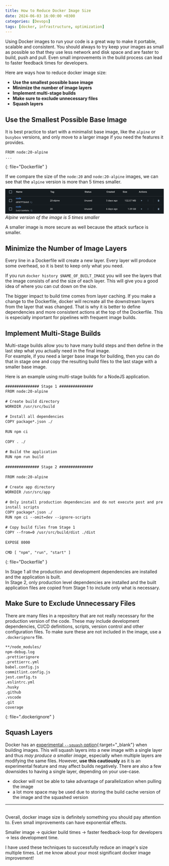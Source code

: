 ```yaml
---
title: How to Reduce Docker Image Size
date: 2024-06-03 16:00:00 +0300
categories: [Devops]
tags: [docker, infrastructure, optimization]
---
```


Using Docker images to run your code is a great way to make it portable, scalable and consistent.
You should always to try keep your images as small as possible so that they use less network and disk space and are faster to build, push and pull. Even small improvements in the build process can lead to faster feedback times for developers.

Here are ways how to reduce docker image size:
- **Use the smallest possible base image**
- **Minimize the number of image layers**
- **Implement multi-stage builds**
- **Make sure to exclude unnecessary files**
- **Squash layers**

## Use the Smallest Possible Base Image
It is best practice to start with a minimalist base image, like the `alpine` or `busybox` versions, and only move to a larger image if you need the features it provides.  

```
FROM node:20-alpine
...
```
{: file="Dockerfile" }

If we compare the size of the `node:20` and `node:20-alpine` images, we can see that the `alpine` version is more than 5 times smaller.

![Node Alpine image is 5 times smaller](/assets/img/articles/node-alpine-comparison.png)
_Alpine version of the image is 5 times smaller_

A smaller image is more secure as well because the attack surface is smaller.

## Minimize the Number of Image Layers
Every line in a Dockerfile will create a new layer. Every layer will produce some overhead, so it is best to keep only what you need.  

If you run `docker history $NAME_OF_BUILT_IMAGE` you will see the layers that the image consists of and the size of each layer. This will give you a good idea of where you can cut down on the size.

The bigger impact to build time comes from layer caching. If you make a change to the Dockerfile, docker will recreate all the downstream layers from the layer that was changed. That is why it is better to define dependencies and more consistent actions at the top of the Dockerfile. This is especially important for pipelines with frequent image builds.

## Implement Multi-Stage Builds
Multi-stage builds allow you to have many build steps and then define in the last step what you actually need in the final image.  
For example, if you need a larger base image for building, then you can do that in stage one and copy the resulting build files to the last stage with a smaller base image.

Here is an example using multi-stage builds for a NodeJS application.  

```
############### Stage 1 ###############
FROM node:20-alpine

# Create build directory
WORKDIR /usr/src/build

# Install all dependencies
COPY package*.json ./

RUN npm ci
 
COPY . ./

# Build the application
RUN npm run build

############### Stage 2 ###############

FROM node:20-alpine

# Create app directory
WORKDIR /usr/src/app

# Only install production dependencies and do not execute post and pre install scripts
COPY package*.json ./
RUN npm ci --omit=dev --ignore-scripts

# Copy build files from Stage 1
COPY --from=0 /usr/src/build/dist ./dist

EXPOSE 8000

CMD [ "npm", "run", "start" ]
```
{: file="Dockerfile" }

In Stage 1 all the production and development dependencies are installed and the application is built.  
In Stage 2, only production level dependencies are installed and the built application files are copied from Stage 1 to include only what is necessary.

## Make Sure to Exclude Unnecessary Files
There are many files in a repository that are not really necessary for the production version of the code. These may include development dependencies, CI/CD definitions, scripts, version control and other configuration files.
To make sure these are not included in the image, use a `.dockerignore` file.
```
**/node_modules/
npm-debug.log
.prettierignore
.prettierrc.yml
babel.config.js
commitlint.config.js
jest.config.ts
.eslintrc.yml
.husky
.github
.vscode
.git
coverage
```
{: file=".dockerignore" }

## Squash Layers
Docker has an [experimental `--squash` option](https://docs.docker.com/reference/cli/docker/image/build/#squash){:target="_blank"} when building images. This will squash layers into a new image with a single layer and thus _may produce a smaller image_, especially when multiple layers are modifying the same files.
However, **use this cautiously** as it is an experimental feature and may affect builds negatively. There are also a few downsides to having a single layer, depending on your use-case.
* docker will not be able to take advantage of parallelization when pulling the image
* a lot more space may be used due to storing the build cache version of the image and the squashed version

---
<br>
Overall, docker image size is definitely something you should pay attention to. Even small improvements can have exponential effects.  

Smaller image -> quicker build times -> faster feedback-loop for developers -> less development time.

I have used these techniques to successfully reduce an image's size multiple times. Let me know about your most significant docker image improvement!
